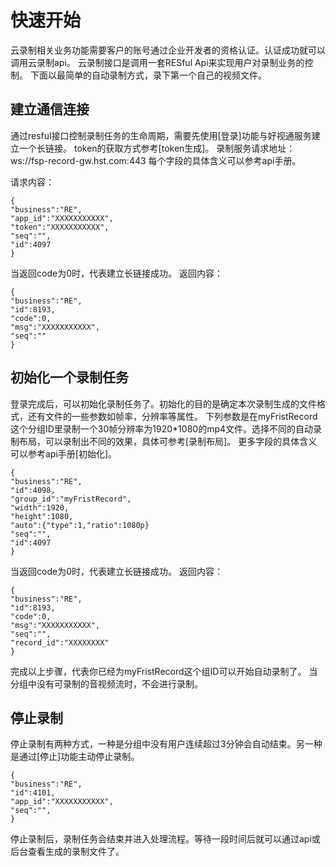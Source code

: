 # 快速开始

云录制相关业务功能需要客户的账号通过企业开发者的资格认证。认证成功就可以调用云录制api。
云录制接口是调用一套RESful Api来实现用户对录制业务的控制。
下面以最简单的自动录制方式，录下第一个自己的视频文件。

## 建立通信连接

通过resful接口控制录制任务的生命周期，需要先使用[登录]功能与好视通服务建立一个长链接。
token的获取方式参考[token生成]。
录制服务请求地址：ws://fsp-record-gw.hst.com:443
每个字段的具体含义可以参考api手册。

请求内容：

```
{
"business":"RE",
"app_id":"XXXXXXXXXXX",
"token":"XXXXXXXXXXX",
"seq":"",
"id":4097
}
```

当返回code为0时，代表建立长链接成功。
返回内容：
```
{
"business":"RE",
"id":8193,
"code":0,
"msg":"XXXXXXXXXXX",
"seq":""
}
```

## 初始化一个录制任务

登录完成后，可以初始化录制任务了。初始化的目的是确定本次录制生成的文件格式，还有文件的一些参数如帧率，分辨率等属性。
下列参数是在myFristRecord这个分组ID里录制一个30帧分辨率为1920*1080的mp4文件。选择不同的自动录制布局，可以录制出不同的效果，具体可参考[录制布局]。
更多字段的具体含义可以参考api手册[初始化]。

```
{
"business":"RE",
"id":4098,
"group_id":"myFristRecord",
"width":1920,
"height":1080,
"auto":{"type":1,"ratio":1080p}
"seq":"",
"id":4097
}
```

当返回code为0时，代表建立长链接成功。
返回内容：

```
{
"business":"RE",
"id":8193,
"code":0,
"msg":"XXXXXXXXXXX",
"seq":"",
"record_id":"XXXXXXXX"
}
```
完成以上步骤，代表你已经为myFristRecord这个组ID可以开始自动录制了。
当分组中没有可录制的音视频流时，不会进行录制。

## 停止录制

停止录制有两种方式，一种是分组中没有用户连续超过3分钟会自动结束。另一种是通过[停止]功能主动停止录制。


```
{
"business":"RE",
"id":4101,
"app_id":"XXXXXXXXXXX",
"seq":"",
}
```

停止录制后，录制任务会结束并进入处理流程。等待一段时间后就可以通过api或后台查看生成的录制文件了。

